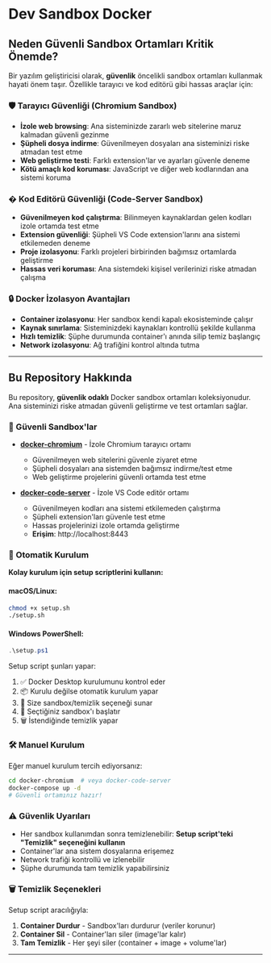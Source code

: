 # Dev Sandbox Docker

## Neden Güvenli Sandbox Ortamları Kritik Önemde?

Bir yazılım geliştiricisi olarak, **güvenlik** öncelikli sandbox ortamları kullanmak hayati önem taşır. Özellikle tarayıcı ve kod editörü gibi hassas araçlar için:

### 🛡️ **Tarayıcı Güvenliği (Chromium Sandbox)**
- **İzole web browsing**: Ana sisteminizde zararlı web sitelerine maruz kalmadan güvenli gezinme
- **Şüpheli dosya indirme**: Güvenilmeyen dosyaları ana sisteminizi riske atmadan test etme
- **Web geliştirme testi**: Farklı extension'lar ve ayarları güvenle deneme
- **Kötü amaçlı kod koruması**: JavaScript ve diğer web kodlarından ana sistemi koruma

### � **Kod Editörü Güvenliği (Code-Server Sandbox)**
- **Güvenilmeyen kod çalıştırma**: Bilinmeyen kaynaklardan gelen kodları izole ortamda test etme
- **Extension güvenliği**: Şüpheli VS Code extension'larını ana sistemi etkilemeden deneme
- **Proje izolasyonu**: Farklı projeleri birbirinden bağımsız ortamlarda geliştirme
- **Hassas veri koruması**: Ana sistemdeki kişisel verilerinizi riske atmadan çalışma

### 🔒 **Docker İzolasyon Avantajları**
- **Container izolasyonu**: Her sandbox kendi kapalı ekosisteminde çalışır
- **Kaynak sınırlama**: Sisteminizdeki kaynakları kontrollü şekilde kullanma
- **Hızlı temizlik**: Şüphe durumunda container'ı anında silip temiz başlangıç
- **Network izolasyonu**: Ağ trafiğini kontrol altında tutma

---

## Bu Repository Hakkında

Bu repository, **güvenlik odaklı** Docker sandbox ortamları koleksiyonudur. Ana sisteminizi riske atmadan güvenli geliştirme ve test ortamları sağlar.

### 📁 Güvenli Sandbox'lar

- **[docker-chromium](./docker-chromium/)** - İzole Chromium tarayıcı ortamı
  - Güvenilmeyen web sitelerini güvenle ziyaret etme
  - Şüpheli dosyaları ana sistemden bağımsız indirme/test etme
  - Web geliştirme projelerini güvenli ortamda test etme

- **[docker-code-server](./docker-code-server/)** - İzole VS Code editör ortamı  
  - Güvenilmeyen kodları ana sistemi etkilemeden çalıştırma
  - Şüpheli extension'ları güvenle test etme
  - Hassas projelerinizi izole ortamda geliştirme
  - **Erişim**: http://localhost:8443

### 🚀 Otomatik Kurulum

**Kolay kurulum için setup scriptlerini kullanın:**

#### macOS/Linux:
```bash
chmod +x setup.sh
./setup.sh
```

#### Windows PowerShell:
```powershell
.\setup.ps1
```

Setup script şunları yapar:
1. ✅ Docker Desktop kurulumunu kontrol eder
2. 📦 Kurulu değilse otomatik kurulum yapar
3. 🎯 Size sandbox/temizlik seçeneği sunar
4. 🚀 Seçtiğiniz sandbox'ı başlatır
5. 🗑️ İstendiğinde temizlik yapar

### 🛠️ Manuel Kurulum

Eğer manuel kurulum tercih ediyorsanız:

```bash
cd docker-chromium  # veya docker-code-server
docker-compose up -d
# Güvenli ortamınız hazır!
```

### ⚠️ Güvenlik Uyarıları

- Her sandbox kullanımdan sonra temizlenebilir: **Setup script'teki "Temizlik" seçeneğini kullanın**
- Container'lar ana sistem dosyalarına erişemez
- Network trafiği kontrollü ve izlenebilir
- Şüphe durumunda tam temizlik yapabilirsiniz

### 🗑️ Temizlik Seçenekleri

Setup script aracılığıyla:
1. **Container Durdur** - Sandbox'ları durdurur (veriler korunur)
2. **Container Sil** - Container'ları siler (image'lar kalır)
3. **Tam Temizlik** - Her şeyi siler (container + image + volume'lar)

---
